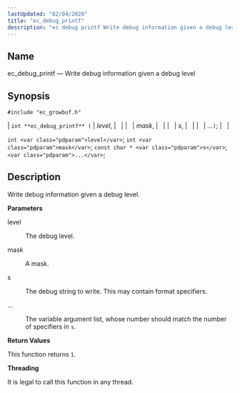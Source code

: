 ```yaml
---
lastUpdated: "02/04/2020"
title: "ec_debug_printf"
description: "ec debug printf Write debug information given a debug level int ec debug printf level mask s int level int mask const char s Write debug information given a debug level level The debug level mask A mask s The debug string to write This may contain format specifiers The..."
---
```


<a name="apis.ec_debug_printf"></a> 
## Name

ec_debug_printf — Write debug information given a debug level

## Synopsis

`#include "ec_growbuf.h"`

| `int **ec_debug_printf** (` | <var class="pdparam">level</var>, |   |
|   | <var class="pdparam">mask</var>, |   |
|   | <var class="pdparam">s</var>, |   |
|   | <var class="pdparam">...</var>`)`; |   |

`int <var class="pdparam">level</var>`;
`int <var class="pdparam">mask</var>`;
`const char * <var class="pdparam">s</var>`;
`<var class="pdparam">...</var>`;<a name="idp49812176"></a> 
## Description

Write debug information given a debug level.

**<a name="idp49813408"></a> Parameters**

<dl class="variablelist">

<dt>level</dt>

<dd>

The debug level.

</dd>

<dt>mask</dt>

<dd>

A mask.

</dd>

<dt>s</dt>

<dd>

The debug string to write. This may contain format specifiers.

</dd>

<dt>...</dt>

<dd>

The variable argument list, whose number should match the number of specifiers in `s`.

</dd>

</dl>

**<a name="idp49822176"></a> Return Values**

This function returns `1`.

**<a name="idp49823536"></a> Threading**

It is legal to call this function in any thread.